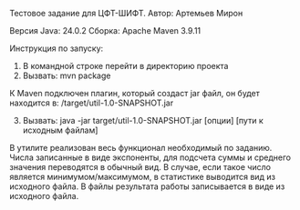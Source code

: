 Тестовое задание для ЦФТ-ШИФТ. Автор: Артемьев Мирон

Версия Java: 24.0.2
Сборка: Apache Maven 3.9.11

Инструкция по запуску:
1) В командной строке перейти в директорию проекта
2) Вызвать: mvn package

К Maven подключен плагин, который создаст jar файл, он будет находится в: /target/util-1.0-SNAPSHOT.jar

3) Вызвать: java -jar target/util-1.0-SNAPSHOT.jar [опции] [пути к исходным файлам]

В утилите реализован весь функционал необходимый по заданию. Числа записанные в виде экспоненты, для подсчета суммы и среднего значения переводятся в обычный вид. В случае, если такое число является минимумом/максимумом, в статистике выводится вид из исходного файла. В файлы результата работы записывается в виде из исходного файла.
